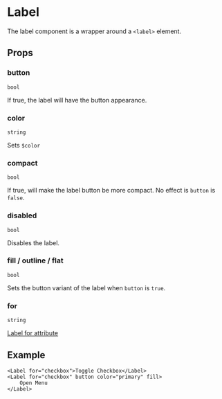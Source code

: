 # Label

The label component is a wrapper around a `<label>` element.

## Props

### button
`bool`

If true, the label will have the button appearance.

### color
`string`

Sets `$color`

### compact
`bool`

If true, will make the label button be more compact. No effect is `button` is
`false`.

### disabled
`bool`

Disables the label.

### fill / outline / flat
`bool`

Sets the button variant of the label when `button` is `true`.

### for
`string`

[Label for attribute](https://developer.mozilla.org/en-US/docs/Web/HTML/Element/label#for)

## Example

```svelte
<Label for="checkbox">Toggle Checkbox</Label>
<Label for="checkbox" button color="primary" fill>
    Open Menu
</Label>
```
